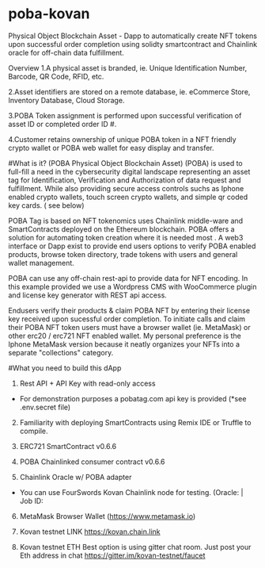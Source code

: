 # poba-kovan
Physical Object Blockchain Asset - Dapp to automatically create NFT tokens upon successful order completion using solidty smartcontract and Chainlink oracle for off-chain data fulfillment. 


Overview
1.A physical asset is branded, ie. Unique Identification Number, Barcode, QR Code, RFID, etc.

2.Asset identifiers are stored on a remote database, ie. eCommerce Store, Inventory Database, Cloud Storage. 

3.POBA Token assignment is performed upon successful verification of asset ID or completed order ID #. 

4.Customer retains ownership of unique POBA token in a NFT friendly crypto wallet or POBA web wallet for easy display and transfer. 


#What is it?
(POBA Physical Object Blockchain Asset)
(POBA) is used to full-fill a need in the cybersecurity digital landscape representing an asset tag for Identification, Verification and Authorization of data request and fulfillment. While also providing secure access controls suchs as Iphone enabled crypto wallets, touch screen crypto wallets, and simple qr coded key cards. ( see below)


POBA Tag is based on NFT tokenomics uses Chainlink middle-ware and SmartContracts deployed on the Ethereum blockchain. POBA offers a solution for automating token creation where it is needed most . A web3 interface or Dapp exist to provide end users options to verify POBA enabled products, browse token directory, trade tokens with users and general wallet management. 


POBA can use any off-chain rest-api to provide data for NFT encoding. In this example provided we use a Wordpress CMS with WooCommerce plugin and license key generator with REST api access. 


Endusers verify their products & claim POBA NFT by entering their license key received upon sucessful order completion.  To initiate calls and claim their POBA NFT token users must have a browser wallet (ie. MetaMask) or other erc20 / erc721 NFT enabled wallet. My personal preference is the Iphone MetaMask version because it neatly organizes your NFTs into a separate "collections" category. 


#What you need to build this dApp

1. Rest API + API Key with read-only access
  - For demonstration purposes a pobatag.com api key is provided (*see .env.secret file)
 
 2. Familiarity with deploying SmartContracts using Remix IDE or Truffle to compile.
  
3. ERC721 SmartContract v0.6.6

4. POBA Chainlinked consumer contract v0.6.6

5. Chainlink Oracle w/ POBA adapter
  - You can use FourSwords Kovan Chainlink node for testing. (Oracle: | Job ID:

6. MetaMask Browser Wallet (https://www.metamask.io)

7. Kovan testnet LINK  https://kovan.chain.link

8. Kovan testnet ETH   Best option is using gitter chat room. Just post your Eth address in chat https://gitter.im/kovan-testnet/faucet

